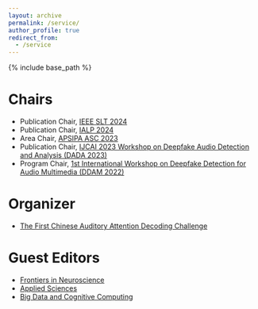 ```yaml
---
layout: archive
permalink: /service/
author_profile: true
redirect_from:
  - /service
---
```

<!-- Google tag (gtag.js) -->
<script async src="https://www.googletagmanager.com/gtag/js?id=G-T0S164QJL9"></script>
<script>
  window.dataLayer = window.dataLayer || [];
  function gtag(){dataLayer.push(arguments);}
  gtag('js', new Date());

  gtag('config', 'G-T0S164QJL9');
</script>
{% include base_path %}

Chairs
======
* Publication Chair, [IEEE SLT 2024](https://2024.ieeeslt.org/)
* Publication Chair, [IALP 2024](https://www.asianlp.sg/conferences/ialp2024/web/call-for-papers/)
* Area Chair, [APSIPA ASC 2023](https://www.apsipa2023.org/)
* Publication Chair, [IJCAI 2023 Workshop on Deepfake Audio Detection and Analysis (DADA 2023)](https://ceur-ws.org/Vol-3597/)
* Program Chair, [1st International Workshop on Deepfake Detection for Audio Multimedia (DDAM 2022)](https://dl.acm.org/doi/abs/10.1145/3503161.3554779)

Organizer
======
* [The First Chinese Auditory Attention Decoding Challenge](http://www.iscslp2024.com/ChineseAAD)

Guest Editors
======
* [Frontiers in Neuroscience](https://www.frontiersin.org/journals/neuroscience)
* [Applied Sciences](https://www.mdpi.com/journal/applsci)
* [Big Data and Cognitive Computing](https://www2.mdpi.com/journal/BDCC)
